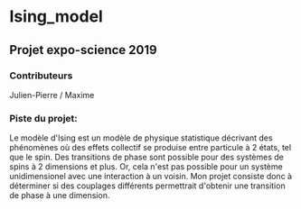 # Ising_model

## Projet expo-science 2019
### Contributeurs
Julien-Pierre / Maxime

### Piste du projet:
Le modèle d'Ising est un modèle de physique statistique décrivant des phénomènes où des effets collectif se produise entre particule à 2 états, tel que le spin. Des transitions de phase sont possible pour des systèmes de spins à 2 dimensions et plus. Or, cela n'est pas possible pour un système unidimensionel avec une interaction à un voisin. Mon projet consiste donc à déterminer si des couplages différents permettrait d'obtenir une transition de phase à une dimension.
